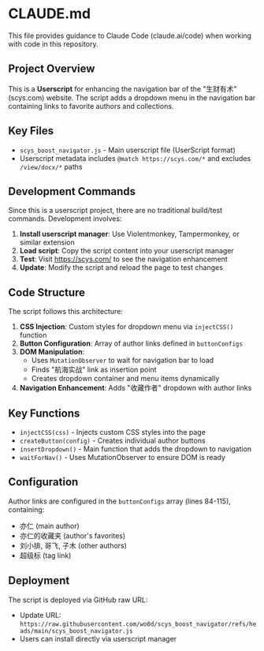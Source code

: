 # CLAUDE.md

This file provides guidance to Claude Code (claude.ai/code) when working with code in this repository.

## Project Overview

This is a **Userscript** for enhancing the navigation bar of the "生财有术" (scys.com) website. The script adds a dropdown menu in the navigation bar containing links to favorite authors and collections.

## Key Files

- `scys_boost_navigator.js` - Main userscript file (UserScript format)
- Userscript metadata includes `@match https://scys.com/*` and excludes `/view/docx/*` paths

## Development Commands

Since this is a userscript project, there are no traditional build/test commands. Development involves:

1. **Install userscript manager**: Use Violentmonkey, Tampermonkey, or similar extension
2. **Load script**: Copy the script content into your userscript manager
3. **Test**: Visit https://scys.com/ to see the navigation enhancement
4. **Update**: Modify the script and reload the page to test changes

## Code Structure

The script follows this architecture:

1. **CSS Injection**: Custom styles for dropdown menu via `injectCSS()` function
2. **Button Configuration**: Array of author links defined in `buttonConfigs`
3. **DOM Manipulation**: 
   - Uses `MutationObserver` to wait for navigation bar to load
   - Finds "航海实战" link as insertion point
   - Creates dropdown container and menu items dynamically
4. **Navigation Enhancement**: Adds "收藏作者" dropdown with author links

## Key Functions

- `injectCSS(css)` - Injects custom CSS styles into the page
- `createButton(config)` - Creates individual author buttons
- `insertDropdown()` - Main function that adds the dropdown to navigation
- `waitForNav()` - Uses MutationObserver to ensure DOM is ready

## Configuration

Author links are configured in the `buttonConfigs` array (lines 84-115), containing:
- 亦仁 (main author)
- 亦仁的收藏夹 (author's favorites)
- 刘小排, 哥飞, 子木 (other authors)
- 超级标 (tag link)

## Deployment

The script is deployed via GitHub raw URL:
- Update URL: `https://raw.githubusercontent.com/wo0d/scys_boost_navigator/refs/heads/main/scys_boost_navigator.js`
- Users can install directly via userscript manager
